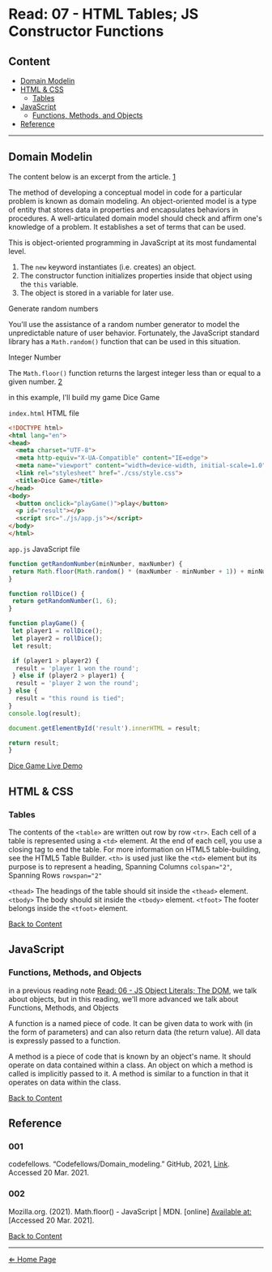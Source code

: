 # Read: 07 - HTML Tables; JS Constructor Functions

## Content

- [Domain Modelin](#domain-modelin)
- [HTML & CSS](#html--css)
  - [Tables](#tables)
- [JavaScript](#javascript)
  - [Functions, Methods, and Objects](#functions-methods-and-objects)
- [Reference](#reference)

***

## Domain Modelin

The content below is an excerpt from the article. [1](#001)

The method of developing a conceptual model in code for a particular problem is known as domain modeling. An object-oriented model is a type of entity that stores data in properties and encapsulates behaviors in procedures. A well-articulated domain model should check and affirm one's knowledge of a problem. It establishes a set of terms that can be used.

This is object-oriented programming in JavaScript at its most fundamental level.

1. The `new` keyword instantiates (i.e. creates) an object.
2. The constructor function initializes properties inside that object using the `this` variable.
3. The object is stored in a variable for later use.

Generate random numbers

You'll use the assistance of a random number generator to model the unpredictable nature of user behavior. Fortunately, the JavaScript standard library has a `Math.random()` function that can be used in this situation.

Integer Number

The `Math.floor()` function returns the largest integer less than or equal to a given number. [2](#002)

in this example, I'll build my game Dice Game

`index.html` HTML file

```html
<!DOCTYPE html>
<html lang="en">
<head>
  <meta charset="UTF-8">
  <meta http-equiv="X-UA-Compatible" content="IE=edge">
  <meta name="viewport" content="width=device-width, initial-scale=1.0">
  <link rel="stylesheet" href="./css/style.css">
  <title>Dice Game</title>
</head>
<body>
  <button onclick="playGame()">play</button>
  <p id="result"></p> 
  <script src="./js/app.js"></script>
</body>
</html>
```

`app.js` JavaScript file

```javascript
function getRandomNumber(minNumber, maxNumber) {
 return Math.floor(Math.random() * (maxNumber - minNumber + 1)) + minNumber;
}

function rollDice() {
 return getRandomNumber(1, 6);
}

function playGame() {
 let player1 = rollDice();
 let player2 = rollDice();
 let result;

 if (player1 > player2) {
  result = 'player 1 won the round';
 } else if (player2 > player1) {
  result = 'player 2 won the round';
} else {
  result = "this round is tied";
}
console.log(result);

document.getElementById('result').innerHTML = result;

return result;
}
```

[Dice Game Live Demo](./demo1/index.html)

## HTML & CSS

### Tables

The contents of the `<table>` are written out row by row `<tr>`. Each cell of a table is represented using a `<td>` element. At the end of each cell, you use a closing tag to end the table. For more information on HTML5 table-building, see the HTML5 Table Builder. `<th>` is used just like the `<td>` element but its purpose is to represent a heading, Spanning Columns `colspan="2"`, Spanning Rows `rowspan="2"`

`<thead>` The headings of the table should sit inside the `<thead>` element. `<tbody>` The body should sit inside the `<tbody>` element. `<tfoot>` The footer belongs inside the
`<tfoot>` element.

[Back to Content](#content)

## JavaScript

### Functions, Methods, and Objects

in a previous reading note [Read: 06 - JS Object Literals; The DOM](../class12/README.md#object-literals), we talk about objects, but in this reading, we'll more advanced we talk about Functions, Methods, and Objects

A function is a named piece of code. It can be given data to work with (in the form of parameters) and can also return data (the return value). All data is expressly passed to a function.

A method is a piece of code that is known by an object's name. It should operate on data contained within a class. An object on which a method is called is implicitly passed to it. A method is similar to a function in that it operates on data within the class.

[Back to Content](#content)

## Reference

### 001

codefellows. “Codefellows/Domain_modeling.” GitHub, 2021, [Link](github.com/codefellows/domain_modeling#domain-modeling). Accessed 20 Mar. 2021.

### 002

Mozilla.org. (2021). Math.floor() - JavaScript | MDN. [online] [Available at:](https://developer.mozilla.org/en-US/docs/Web/JavaScript/Reference/Global_Objects/Math/floor) [Accessed 20 Mar. 2021].

[Back to Content](#content)

***

[⇐ Home Page](../README.md)
